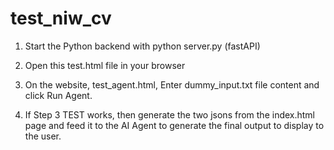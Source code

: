 # test_niw_cv

1. Start the Python backend with python server.py (fastAPI)
2. Open this test.html file in your browser
3. On the website, test_agent.html, Enter dummy_input.txt file content and click Run Agent.

4. If Step 3 TEST works, then generate the two jsons from the index.html page and feed it to the AI Agent to generate the final output to display to the user.
